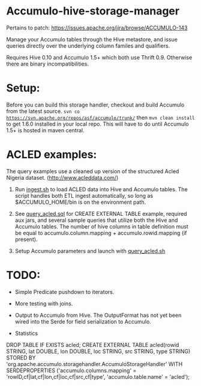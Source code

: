 Accumulo-hive-storage-manager
=============================

Pertains to patch: https://issues.apache.org/jira/browse/ACCUMULO-143

Manage your Accumulo tables through the Hive metastore, and issue queries directly over the underlying column familes and qualifiers. 

Requires Hive 0.10 and Accumulo 1.5+ which both use Thrift 0.9. Otherwise there are binary incompatibilities. 

Setup:
=================

Before you can build this storage handler, checkout and build Accumulo from the latest source. <code>svn co https://svn.apache.org/repos/asf/accumulo/trunk/</code> then <code>mvn clean install</code> to get 1.6.0 installed in your local repo. This will
have to do until Accumulo 1.5+ is hosted in maven central.

ACLED examples:
=================

The query examples use a cleaned up version of the structured Acled Nigeria dataset. (http://www.acleddata.com/) 

1.	Run [ingest.sh](src/test/hql/acled/ingest.sh) to load ACLED data into Hive and Accumulo tables. The script handles both ETL ingest automatically, so long as $ACCUMULO_HOME/bin is on the environment path. 

2.	See [query_acled.sql](src/test/hql/query_acled.sql) for CREATE EXTERNAL TABLE example, required aux jars, and several sample queries that utilize both the Hive and Accumulo tables. The number of hive columns in table definition must be equal to accumulo.column.mapping + accumulo.rowid.mapping (if present). 

3.	Setup Accumulo parameters and launch with [query_acled.sh](src/test/hql/query_acled.sh) 

TODO: 
====================

*	Simple Predicate pushdown to iterators.

*	More testing with joins.

*	Output to Accumulo from Hive. The OutputFormat has not yet been wired into the Serde for field serialization to Accumulo.

*	Statistics

DROP TABLE IF EXISTS acled;
CREATE EXTERNAL TABLE acled(rowid STRING, lat DOUBLE, lon DOUBLE, loc STRING, src STRING, type STRING) 
STORED BY 'org.apache.accumulo.storagehandler.AccumuloStorageHandler' 
WITH SERDEPROPERTIES ('accumulo.columns.mapping' = 'rowID,cf|lat,cf|lon,cf|loc,cf|src,cf|type', 
	'accumulo.table.name' = 'acled');


